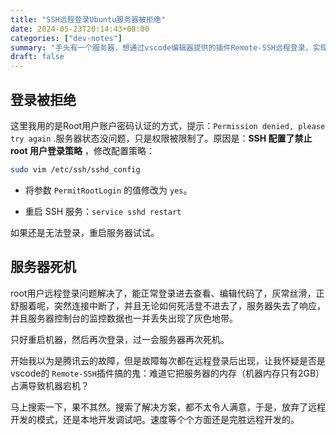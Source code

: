 ```yaml
---
title: "SSH远程登录Ubuntu服务器被拒绝"
date: 2024-05-23T20:14:43+08:00
categories: ["dev-notes"]
summary: "手头有一个服务器，想通过vscode编辑器提供的插件Remote-SSH远程登录，实现在线远程开发，调试啥的直接在服务器上搞定了，想想都美好，然后遇到了一些麻烦，最终放弃了这种方式，在这里记录一下遇到的问题以及如何应对的过程"
draft: false
---
```


## 登录被拒绝
这里我用的是Root用户账户密码认证的方式，提示：`Permission denied, please try again` .服务器状态没问题，只是权限被限制了。原因是：**SSH 配置了禁止 root 用户登录策略** ，修改配置策略：

```bash
sudo vim /etc/ssh/sshd_config
```
- 将参数 `PermitRootLogin` 的值修改为 `yes`。

- 重启 SSH 服务：`service sshd restart`


如果还是无法登录，重启服务器试试。

## 服务器死机

root用户远程登录问题解决了，能正常登录进去查看、编辑代码了，灰常丝滑，正舒服着呢，突然连接中断了，并且无论如何死活登不进去了，服务器失去了响应，并且服务器控制台的监控数据也一并丢失出现了灰色地带。

只好重启机器，然后再次登录，过一会服务器再次死机。

开始我以为是腾讯云的故障，但是故障每次都在远程登录后出现，让我怀疑是否是vscode的    `Remote-SSH`插件搞的鬼：难道它把服务器的内存（机器内存只有2GB）占满导致机器宕机？

马上搜索一下，果不其然。搜索了解决方案，都不太令人满意，于是，放弃了远程开发的模式，还是本地开发调试吧。速度等个个方面还是完胜远程开发的。

